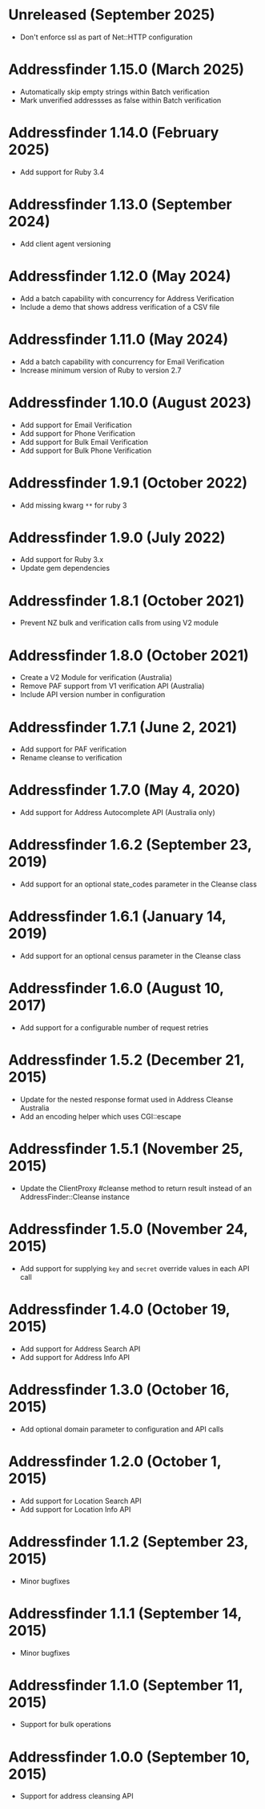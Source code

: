 # Unreleased (September 2025) #

* Don't enforce ssl as part of Net::HTTP configuration

# Addressfinder 1.15.0 (March 2025) #

* Automatically skip empty strings within Batch verification
* Mark unverified addressses as false within Batch verification

# Addressfinder 1.14.0 (February 2025) #

* Add support for Ruby 3.4

# Addressfinder 1.13.0 (September 2024) #

* Add client agent versioning

# Addressfinder 1.12.0 (May 2024) #

* Add a batch capability with concurrency for Address Verification
* Include a demo that shows address verification of a CSV file

# Addressfinder 1.11.0 (May 2024) #

* Add a batch capability with concurrency for Email Verification
* Increase minimum version of Ruby to version 2.7

# Addressfinder 1.10.0 (August 2023) #

* Add support for Email Verification
* Add support for Phone Verification
* Add support for Bulk Email Verification
* Add support for Bulk Phone Verification

# Addressfinder 1.9.1 (October 2022) #

* Add missing kwarg `**` for ruby 3

# Addressfinder 1.9.0 (July 2022) #

* Add support for Ruby 3.x
* Update gem dependencies

# Addressfinder 1.8.1 (October 2021) #

* Prevent NZ bulk and verification calls from using V2 module

# Addressfinder 1.8.0 (October 2021) #

* Create a V2 Module for verification (Australia)
* Remove PAF support from V1 verification API (Australia)
* Include API version number in configuration

# Addressfinder 1.7.1 (June 2, 2021) #

* Add support for PAF verification
* Rename cleanse to verification

# Addressfinder 1.7.0 (May 4, 2020) #

* Add support for Address Autocomplete API (Australia only)

# Addressfinder 1.6.2 (September 23, 2019) #

* Add support for an optional state_codes parameter in the Cleanse class

# Addressfinder 1.6.1 (January 14, 2019) #

* Add support for an optional census parameter in the Cleanse class

# Addressfinder 1.6.0 (August 10, 2017) #

* Add support for a configurable number of request retries

# Addressfinder 1.5.2 (December 21, 2015) #

* Update for the nested response format used in Address Cleanse Australia
* Add an encoding helper which uses CGI::escape

# Addressfinder 1.5.1 (November 25, 2015) #

* Update the ClientProxy #cleanse method to return result instead of an AddressFinder::Cleanse instance

# Addressfinder 1.5.0 (November 24, 2015) #

* Add support for supplying `key` and `secret` override values in each API call

# Addressfinder 1.4.0 (October 19, 2015) #

* Add support for Address Search API
* Add support for Address Info API

# Addressfinder 1.3.0 (October 16, 2015) #

* Add optional domain parameter to configuration and API calls

# Addressfinder 1.2.0 (October 1, 2015) #

* Add support for Location Search API
* Add support for Location Info API

# Addressfinder 1.1.2 (September 23, 2015) #

* Minor bugfixes

# Addressfinder 1.1.1 (September 14, 2015) #

* Minor bugfixes

# Addressfinder 1.1.0 (September 11, 2015) #

* Support for bulk operations

# Addressfinder 1.0.0 (September 10, 2015) #

* Support for address cleansing API

